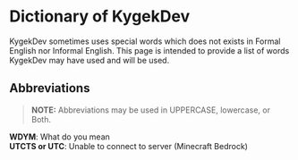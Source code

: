 # Dictionary of KygekDev

KygekDev sometimes uses special words which does not exists in Formal English nor Informal English. This page is intended to provide a list of words KygekDev may have used and will be used.

## Abbreviations

> **NOTE:** Abbreviations may be used in UPPERCASE, lowercase, or Both.

**WDYM**: What do you mean\
**UTCTS or UTC**: Unable to connect to server (Minecraft Bedrock)
